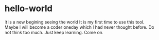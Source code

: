 # hello-world
It is a new begining seeing the world
It is my first time to use this tool. Maybe I will become a coder oneday which I had never thought before.
Do not think too much. Just keep learning. Come on.
